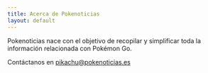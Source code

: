 ```yaml
---
title: Acerca de Pokenoticias
layout: default
---
```


Pokenoticias nace con el objetivo de recopilar y simplificar toda la información relacionada con Pokémon Go.

Contáctanos en [pikachu@pokenoticias.es](pikachu@pokenoticias.es)